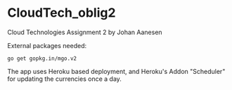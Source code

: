 # CloudTech_oblig2
Cloud Technologies Assignment 2 by Johan Aanesen

External packages needed:
```
go get gopkg.in/mgo.v2
```
The app uses Heroku based deployment, and Heroku's Addon "Scheduler" for updating the currencies once a day.
